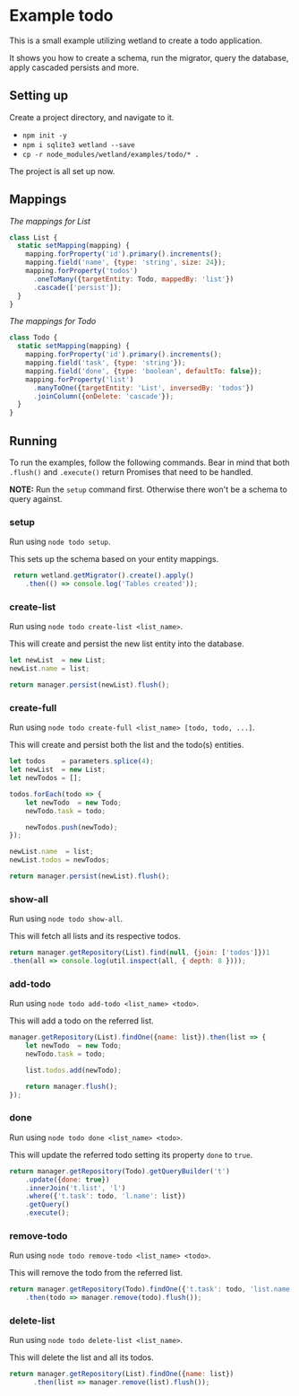 # Example todo
This is a small example utilizing wetland to create a todo application.

It shows you how to create a schema, run the migrator, query the database, apply cascaded persists and more.

## Setting up

Create a project directory, and navigate to it.

- `npm init -y`
- `npm i sqlite3 wetland --save`
- `cp -r node_modules/wetland/examples/todo/* .`

The project is all set up now.

## Mappings

*The mappings for List*
```js
class List {
  static setMapping(mapping) {
    mapping.forProperty('id').primary().increments();
    mapping.field('name', {type: 'string', size: 24});
    mapping.forProperty('todos')
      .oneToMany({targetEntity: Todo, mappedBy: 'list'})
      .cascade(['persist']);
  }
}
```

*The mappings for Todo*
```js
class Todo {
  static setMapping(mapping) {
    mapping.forProperty('id').primary().increments();
    mapping.field('task', {type: 'string'});
    mapping.field('done', {type: 'boolean', defaultTo: false});
    mapping.forProperty('list')
      .manyToOne({targetEntity: 'List', inversedBy: 'todos'})
      .joinColumn({onDelete: 'cascade'});
  }
}
```

## Running
To run the examples, follow the following commands.
Bear in  mind that both `.flush()` and `.execute()` return Promises that need to be handled.

**NOTE:** Run the `setup` command first. Otherwise there won't be a schema to query against.

### setup
Run using `node todo setup`.

This sets up the schema based on your entity mappings.

```js
 return wetland.getMigrator().create().apply()
    .then(() => console.log('Tables created'));
```

### create-list
Run using `node todo create-list <list_name>`.

This will create and persist the new list entity into the database.

```js
let newList  = new List;
newList.name = list;

return manager.persist(newList).flush();
```

### create-full
Run using `node todo create-full <list_name> [todo, todo, ...]`.

This will create and persist both the list and the todo(s) entities.

```js
let todos    = parameters.splice(4);
let newList  = new List;
let newTodos = [];

todos.forEach(todo => {
    let newTodo  = new Todo;
    newTodo.task = todo;

    newTodos.push(newTodo);
});

newList.name  = list;
newList.todos = newTodos;

return manager.persist(newList).flush();
```

### show-all
Run using `node todo show-all`.

This will fetch all lists and its respective todos.

```js
return manager.getRepository(List).find(null, {join: ['todos']})1
.then(all => console.log(util.inspect(all, { depth: 8 })));
```

### add-todo
Run using `node todo add-todo <list_name> <todo>`.

This will add a todo on the referred list.

```js
manager.getRepository(List).findOne({name: list}).then(list => {
    let newTodo  = new Todo;
    newTodo.task = todo;

    list.todos.add(newTodo);

    return manager.flush();
});
```

### done
Run using `node todo done <list_name> <todo>`.

This will update the referred todo setting its property `done` to `true`.

```js
return manager.getRepository(Todo).getQueryBuilder('t')
    .update({done: true})
    .innerJoin('t.list', 'l')
    .where({'t.task': todo, 'l.name': list})
    .getQuery()
    .execute();
```

### remove-todo
Run using `node todo remove-todo <list_name> <todo>`.

This will remove the todo from the referred list.

```js
return manager.getRepository(Todo).findOne({'t.task': todo, 'list.name': list}, {alias: 't', join: ['t.list']})
    .then(todo => manager.remove(todo).flush());
```

### delete-list
Run using `node todo delete-list <list_name>`.

This will delete the list and all its todos.

```js
return manager.getRepository(List).findOne({name: list})
      .then(list => manager.remove(list).flush());
```
